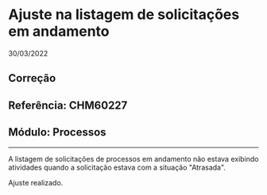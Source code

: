 # Ajuste na listagem de solicitações em andamento
30/03/2022
## Correção
## Referência: CHM60227
## Módulo: Processos
***

A listagem de solicitações de processos em andamento não estava exibindo atividades quando a solicitação estava com a situação "Atrasada".

Ajuste realizado.